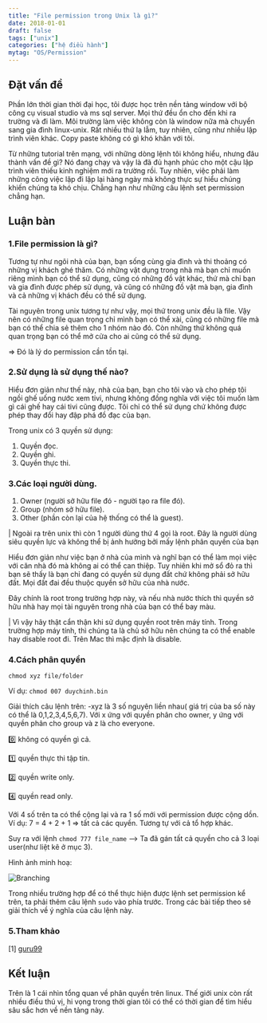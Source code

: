 ```yaml
---
title: "File permission trong Unix là gì?"
date: 2018-01-01
draft: false
tags: ["unix"]
categories: ["hệ điều hành"]
mytag: "OS/Permission"
---
```


## Đặt vấn đề

Phần lớn thời gian thời đại học, tôi được học trên nền tảng window với bộ công cụ visual studio và ms sql server. Mọi thứ đều ổn cho đến khi ra trường và đi làm. Môi trường làm việc không còn là window nữa mà chuyển sang gia đình linux-unix. Rất nhiều thứ lạ lẫm, tuy nhiên, cũng như nhiều lập trình viên khác. Copy paste không có gì khó khăn với tôi.

Từ những tutorial trên mạng, với những dòng lệnh tôi không hiểu, nhưng đâu thành vấn đề gì? Nó đang chạy và vậy là đã đủ hạnh phúc cho một cậu lập trình viên thiếu kinh nghiệm mới ra trường rồi. Tuy nhiên, việc phải làm những công việc lặp đi lặp lại hàng ngày mà không thực sự hiểu chúng khiến chúng ta khó chịu. Chẳng hạn như những câu lệnh set permission chẳng hạn.

## Luận bàn

### 1.File permission là gì?

Tương tự như ngôi nhà của bạn, bạn sống cùng gia đình và thi thoảng có những vị khách ghé thăm. Có những vật dụng trong nhà mà bạn chỉ muốn riêng mình bạn có thể sử dụng, cũng có những đồ vật khác, thứ mà chỉ bạn và gia đình được phép sử dụng, và cũng có những đồ vật mà bạn, gia đình và cả những vị khách đều có thể sử dụng.

Tài nguyên trong unix tương tự như vậy, mọi thứ trong unix đều là file. Vậy nên có những file quan trọng chỉ mình bạn có thể xài, cũng có những file mà bạn có thể chia sẻ thêm cho 1 nhóm nào đó. Còn những thứ không quá quan trọng bạn có thể mở cửa cho ai cũng có thể sử dụng.

=> Đó là lý do permission cần tồn tại.

### 2.Sử dụng là sử dụng thế nào?

Hiểu đơn giản như thế này, nhà của bạn, bạn cho tôi vào và cho phép tôi ngồi ghế uống nước xem tivi, nhưng không đồng nghĩa với việc tôi muốn làm gì cái ghế hay cái tivi cũng được. Tôi chỉ có thể sử dụng chứ không được phép thay đổi hay đập phá đồ đạc của bạn.

Trong unix có 3 quyền sử dụng:

1. Quyền đọc.
2. Quyền ghi.
3. Quyền thực thi.

### 3.Các loại người dùng.

1. Owner (người sở hữu file đó - người tạo ra file đó).
2. Group (nhóm sở hữu file).
3. Other (phần còn lại của hệ thống có thể là guest).

| Ngoài ra trên unix thì còn 1 người dùng thứ 4 gọi là root. Đây là người dùng siêu quyền lực và không thể bị ảnh hưởng bởi mấy lệnh phân quyền của bạn

Hiểu đơn giản như việc bạn ở nhà của mình và nghĩ bạn có thể làm mọi việc với căn nhà đó mà không ai có thể can thiệp. Tuy nhiên khi mở sổ đỏ ra thì bạn sẽ thấy là bạn chỉ đang có quyền sử dụng đất chứ không phải sở hữu đất. Mọi đất đai đều thuộc quyền sở hữu của nhà nước.

Đây chính là root trong trường hợp này, và nếu nhà nước thích thì quyền sở hữu nhà hay mọi tài nguyên trong nhà của bạn có thể bay màu.

| Vì vậy hãy thật cẩn thận khi sử dụng quyền root trên máy tính. Trong trường hợp máy tính, thì chúng ta là chủ sở hữu nên chúng ta có thể enable hay disable root đi. Trên Mac thì mặc định là disable.

### 4.Cách phân quyền

`chmod xyz file/folder`

Ví dụ:  `chmod 007 duychinh.bin`

Giải thích câu lệnh trên:
-xyz là 3 số nguyên liền nhau( giá trị của ba số này có thể là 0,1,2,3,4,5,6,7).
Với x ứng với quyền phân cho owner, y ứng với quyền phân cho group và z là cho everyone.

:zero: không có quyền gì cả.  

:one: quyền thực thi tập tin.  

:two: quyền write only.  

:four: quyền read only.

Với 4 số trên ta có thể cộng lại và ra 1 số mới với permission được cộng dồn.
Ví dụ: 7 = 4 + 2 + 1 => tất cả các quyền. Tương tự với cả tổ hợp khác.  

Suy ra với lệnh `chmod 777 file_name` --> Ta đã gán tất cả quyền cho cả 3 loại user(như liệt kê ở mục 3).

Hình ảnh minh hoạ:

![Branching](http://www.macinstruct.com/images/permissions/permissions1.png)

Trong nhiều trường hợp để có thể thực hiện được lệnh set permission kể trên, ta phải thêm câu lệnh `sudo`
vào phía trước. Trong các bài tiếp theo sẽ giải thích về ý nghĩa của câu lệnh này.

### 5.Tham khảo

[1] [guru99](https://www.guru99.com/file-permissions.html)

## Kết luận

Trên là 1 cái nhìn tổng quan về phân quyền trên linux. Thế giới unix còn rất nhiều điều thú vị, hi vọng trong thời gian tôi có thể có thời gian để tìm hiểu sâu sắc hơn về nền tảng này.
